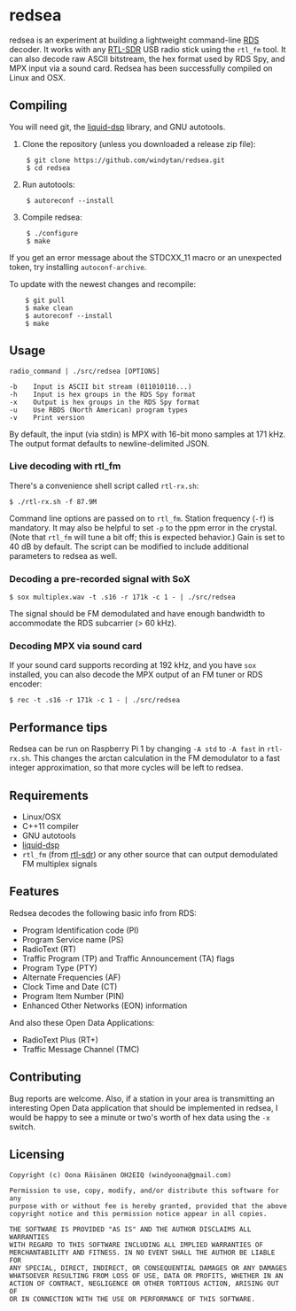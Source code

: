 # redsea

redsea is an experiment at building a lightweight command-line
[RDS](http://en.wikipedia.org/wiki/Radio_Data_System) decoder.
It works with any [RTL-SDR](http://www.rtl-sdr.com/about-rtl-sdr/)
USB radio stick using the `rtl_fm` tool. It can also decode raw ASCII bitstream,
the hex format used by RDS Spy, and MPX input via a sound card. Redsea
has been successfully compiled on Linux and OSX.

## Compiling

You will need git, the [liquid-dsp](https://github.com/jgaeddert/liquid-dsp) library, and GNU autotools.

1. Clone the repository (unless you downloaded a release zip file):

        $ git clone https://github.com/windytan/redsea.git
        $ cd redsea

2. Run autotools:

        $ autoreconf --install

3. Compile redsea:

        $ ./configure
        $ make

If you get an error message about the STDCXX_11 macro or an unexpected token, try installing `autoconf-archive`.

To update with the newest changes and recompile:

        $ git pull
        $ make clean
        $ autoreconf --install
        $ make

## Usage

```
radio_command | ./src/redsea [OPTIONS]

-b    Input is ASCII bit stream (011010110...)
-h    Input is hex groups in the RDS Spy format
-x    Output is hex groups in the RDS Spy format
-u    Use RBDS (North American) program types
-v    Print version
```

By default, the input (via stdin) is MPX with 16-bit mono samples at 171 kHz. The output
format defaults to newline-delimited JSON.

### Live decoding with rtl_fm

There's a convenience shell script called `rtl-rx.sh`:

    $ ./rtl-rx.sh -f 87.9M

Command line options are passed on to `rtl_fm`. Station frequency (`-f`) is mandatory. It may also be helpful to set `-p` to the ppm error in the crystal. (Note that `rtl_fm` will tune a bit off; this is expected behavior.) Gain is set to 40 dB by default. The script can be modified to include additional parameters to redsea as well.

### Decoding a pre-recorded signal with SoX

    $ sox multiplex.wav -t .s16 -r 171k -c 1 - | ./src/redsea

The signal should be FM demodulated and have enough bandwidth to accommodate the RDS subcarrier (> 60 kHz).

### Decoding MPX via sound card

If your sound card supports recording at 192 kHz, and you have `sox` installed, you can also decode the MPX output of an FM tuner or RDS encoder:

    $ rec -t .s16 -r 171k -c 1 - | ./src/redsea

## Performance tips

Redsea can be run on Raspberry Pi 1 by changing `-A std` to `-A fast` in `rtl-rx.sh`. This changes the arctan calculation in the FM demodulator to a fast integer approximation, so that more cycles will be left to redsea.

## Requirements

* Linux/OSX
* C++11 compiler
* GNU autotools
* [liquid-dsp](https://github.com/jgaeddert/liquid-dsp)
* `rtl_fm` (from [rtl-sdr](http://sdr.osmocom.org/trac/wiki/rtl-sdr)) or any other source that can output demodulated FM multiplex signals

## Features

Redsea decodes the following basic info from RDS:

* Program Identification code (PI)
* Program Service name (PS)
* RadioText (RT)
* Traffic Program (TP) and Traffic Announcement (TA) flags
* Program Type (PTY)
* Alternate Frequencies (AF)
* Clock Time and Date (CT)
* Program Item Number (PIN)
* Enhanced Other Networks (EON) information

And also these Open Data Applications:

* RadioText Plus (RT+)
* Traffic Message Channel (TMC)

## Contributing

Bug reports are welcome. Also, if a station in your area is transmitting
an interesting Open Data application that should be implemented in redsea,
I would be happy to see a minute or two's worth of hex data using the `-x`
switch.

## Licensing

```
Copyright (c) Oona Räisänen OH2EIQ (windyoona@gmail.com)

Permission to use, copy, modify, and/or distribute this software for any
purpose with or without fee is hereby granted, provided that the above
copyright notice and this permission notice appear in all copies.

THE SOFTWARE IS PROVIDED "AS IS" AND THE AUTHOR DISCLAIMS ALL WARRANTIES
WITH REGARD TO THIS SOFTWARE INCLUDING ALL IMPLIED WARRANTIES OF
MERCHANTABILITY AND FITNESS. IN NO EVENT SHALL THE AUTHOR BE LIABLE FOR
ANY SPECIAL, DIRECT, INDIRECT, OR CONSEQUENTIAL DAMAGES OR ANY DAMAGES
WHATSOEVER RESULTING FROM LOSS OF USE, DATA OR PROFITS, WHETHER IN AN
ACTION OF CONTRACT, NEGLIGENCE OR OTHER TORTIOUS ACTION, ARISING OUT OF
OR IN CONNECTION WITH THE USE OR PERFORMANCE OF THIS SOFTWARE.
```
